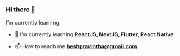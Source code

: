 ### Hi there 👋

I’m currently learning.

- 🌱 I’m currently learning **ReactJS, NextJS, Flutter, React Native**

- 📫 How to reach me **heshpravintha@gmail.com**

